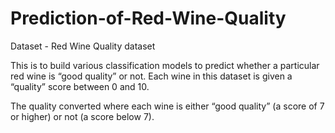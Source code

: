 # Prediction-of-Red-Wine-Quality

Dataset -  Red Wine Quality dataset 

This is to build various classification models to predict whether a particular red wine is “good quality” or not. Each wine in this dataset is given a “quality” score between 0 and 10. 

The quality converted where each wine is either “good quality” (a score of 7 or higher) or not (a score below 7). 
